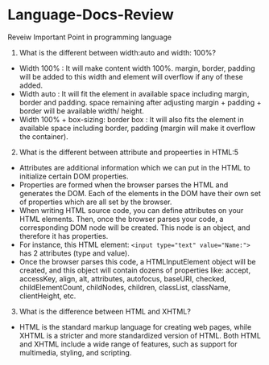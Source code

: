 # Language-Docs-Review
Reveiw Important Point in programming language



1. What is the different between width:auto and width: 100%?
- Width 100% : It will make content width 100%. margin, border, padding will be added to this width and element will overflow if any of these added.
- Width auto : It will fit the element in available space including margin, border and padding. space remaining after adjusting margin + padding + border will be available width/ height.
- Width 100% + box-sizing: border box : It will also fits the element in available space including border, padding (margin will make it overflow the container).
2. What is the different between attribute and propeerties in HTML:5
- Attributes are additional information which we can put in the HTML to initialize certain DOM properties.
- Properties are formed when the browser parses the HTML and generates the DOM. Each of the elements in the DOM have their own set of properties which are all set by the browser.
- When writing HTML source code, you can define attributes on your HTML elements. Then, once the browser parses your code, a corresponding DOM node will be created. This node is an object, and therefore it has properties.
- For instance, this HTML element:
```<input type="text" value="Name:">``` has 2 attributes (type and value).
- Once the browser parses this code, a HTMLInputElement object will be created, and this object will contain dozens of properties like: accept, accessKey, align, alt, attributes, autofocus, baseURI, checked, childElementCount, childNodes, children, classList, className, clientHeight, etc.

3. What is the difference between HTML and XHTML?
- HTML is the standard markup language for creating web pages, while XHTML is a stricter and more standardized version of HTML. Both HTML and XHTML include a wide range of features, such as support for multimedia, styling, and scripting.
